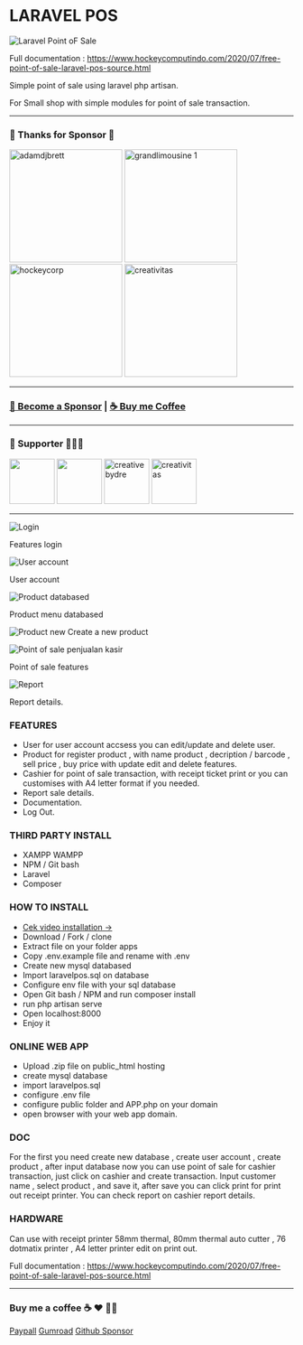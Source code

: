 # LARAVEL POS

![Laravel Point oF Sale](https://github.com/mesinkasir/laravelpos/raw/master/laravels.svg)

Full documentation : https://www.hockeycomputindo.com/2020/07/free-point-of-sale-laravel-pos-source.html

Simple point of sale using laravel php artisan.

For Small shop with simple modules for point of sale transaction.


----------------------------------------

### 💖 Thanks for Sponsor 🤞 

<a href="https://www.adamdjbrett.com/" target="_blank"><img src="https://github.com/adamdjbrett/adamdjbrett.github.io/blob/master/assets/img/open-graph-logo.png?raw=true" alt="adamdjbrett" width="200" height="200"/></a> <a href="https://www.grandlimousine.com/" target="_blank"><img src="https://avatars.githubusercontent.com/u/136876765?v=4" alt="grandlimousine 1" width="200" height="200"/></a> <a href="https://www.hockeycomputindo.com/themes/" target="_blank"><img src="https://www.hockeycomputindo.com/img/hockeycompcarwebsite.jpg" alt="hockeycorp" width="200" height="200"/></a>  <a href="https://fiverr.com/creativitas/" target="_blank"><img src="https://creativitas.github.io//assets/img/creativitaswebdev.webp" alt="creativitas" width="200" height="200"/></a>

----------------------------------------

### [🚀 Become a Sponsor](https://github.com/sponsors/mesinkasir) | [☕ Buy me Coffee](https://www.paypal.com/cgi-bin/webscr?cmd=_s-xclick&hosted_button_id=JVZVXBC4N9DAN)

----------------------------------------

### 🥇 Supporter 👨🏻‍🚀

<a href="https://github.com/adamdjbrett"><img src="https://avatars.githubusercontent.com/u/22662978?v=4" width="80" height="80"/></a> <a href="https://github.com/grandlimo/"><img src="https://avatars.githubusercontent.com/u/136876765?v=4" width="80" height="80"/></a> <a href="https://github.com/creativebydre"><img alt="creativebydre" src="https://avatars.githubusercontent.com/u/70264436?v=4" width="80" height="80"/></a> <a href="https://github.com/creativitas"><img alt="creativitas" src="https://avatars.githubusercontent.com/u/112189857?v=4" width="80" height="80"/></a>

-----------------------------------------------------------

![Login](https://github.com/mesinkasir/laravelpos/raw/master/0.png)

Features login

![User account](https://github.com/mesinkasir/laravelpos/raw/master/1.png)

User account

![Product databased](https://github.com/mesinkasir/laravelpos/raw/master/3.png)

Product menu databased

![Product new](https://github.com/mesinkasir/laravelpos/raw/master/2.png)
Create a new product

![Point of sale penjualan kasir](https://github.com/mesinkasir/laravelpos/raw/master/4.png)

Point of sale features

![Report](https://github.com/mesinkasir/laravelpos/raw/master/5.png)

Report details.

### FEATURES
+ User for user account accsess you can edit/update and delete user.
+ Product for register product , with name product , decription / barcode , sell price , buy price with update edit and delete features.
+ Cashier for point of sale transaction, with receipt ticket print or you can customises with A4 letter format if you needed.
+ Report sale details.
+ Documentation.
+ Log Out.

### THIRD PARTY INSTALL
+ XAMPP WAMPP
+ NPM / Git bash
+ Laravel
+ Composer

### HOW TO INSTALL
+ [Cek video installation →](https://youtu.be/YcLonunx7KM)
+ Download / Fork / clone
+ Extract file on your folder apps
+ Copy .env.example file and rename with .env
+ Create new mysql databased
+ Import laravelpos.sql on database
+ Configure env file with your sql database
+ Open Git bash / NPM and run composer install
+ run php artisan serve
+ Open localhost:8000
+ Enjoy it

### ONLINE WEB APP
+ Upload .zip file on  public_html hosting
+ create mysql database
+ import laravelpos.sql
+ configure .env file
+ configure public folder and APP.php on your domain
+ open browser with your web app domain.

### DOC
For the first you need create new database , create user account , create product , after input database now you can use point of sale for cashier transaction, just click on cashier and create transaction.
Input customer name , select product , and save it, after save you can click print for print out receipt printer. 
You can check report on cashier report details.

### HARDWARE
Can use with receipt printer 58mm thermal, 80mm thermal auto cutter , 76 dotmatix printer , A4 letter printer edit on print out.

Full documentation : https://www.hockeycomputindo.com/2020/07/free-point-of-sale-laravel-pos-source.html


-----------------------------------------------------------


### Buy me a coffee ☕️ ❤️  ✌🏻 

[Paypall](https://www.paypal.com/cgi-bin/webscr?cmd=_s-xclick&hosted_button_id=JVZVXBC4N9DAN) [Gumroad](https://creativitaz.gumroad.com/l/coffee) [Github Sponsor](https://github.com/sponsors/mesinkasir)

